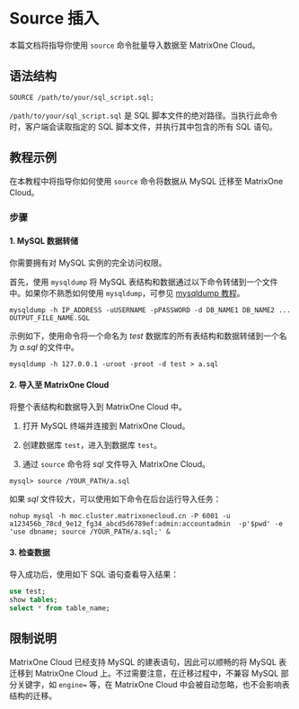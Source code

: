 # Source 插入

本篇文档将指导你使用 `source` 命令批量导入数据至 MatrixOne Cloud。

## 语法结构

```
SOURCE /path/to/your/sql_script.sql;
```

`/path/to/your/sql_script.sql` 是 SQL 脚本文件的绝对路径。当执行此命令时，客户端会读取指定的 SQL 脚本文件，并执行其中包含的所有 SQL 语句。

## 教程示例

在本教程中将指导你如何使用 `source` 命令将数据从 MySQL 迁移至 MatrixOne Cloud。

### 步骤

#### 1. MySQL 数据转储

你需要拥有对 MySQL 实例的完全访问权限。

首先，使用 `mysqldump` 将 MySQL 表结构和数据通过以下命令转储到一个文件中。如果你不熟悉如何使用 `mysqldump`，可参见 [mysqldump 教程](https://simplebackups.com/blog/the-complete-mysqldump-guide-with-examples/)。

```
mysqldump -h IP_ADDRESS -uUSERNAME -pPASSWORD -d DB_NAME1 DB_NAME2 ... OUTPUT_FILE_NAME.SQL
```

示例如下，使用命令将一个命名为 *test* 数据库的所有表结构和数据转储到一个名为 *a.sql* 的文件中。

```
mysqldump -h 127.0.0.1 -uroot -proot -d test > a.sql
```

#### 2. 导入至 MatrixOne Cloud

将整个表结构和数据导入到 MatrixOne Cloud 中。

1. 打开 MySQL 终端并连接到 MatrixOne Cloud。

2. 创建数据库 `test`，进入到数据库 `test`。

2. 通过 `source` 命令将 *sql* 文件导入 MatrixOne Cloud。

```
mysql> source /YOUR_PATH/a.sql
```

如果 *sql* 文件较大，可以使用如下命令在后台运行导入任务：

```
nohup mysql -h moc.cluster.matrixonecloud.cn -P 6001 -u a123456b_78cd_9e12_fg34_abcd5d6789ef:admin:accountadmin  -p'$pwd' -e 'use dbname; source /YOUR_PATH/a.sql;' &
```

#### 3. 检查数据

导入成功后，使用如下 SQL 语句查看导入结果：

```sql
use test;
show tables;
select * from table_name;
```

## 限制说明

MatrixOne Cloud 已经支持 MySQL 的建表语句，因此可以顺畅的将 MySQL 表迁移到 MatrixOne Cloud 上。不过需要注意，在迁移过程中，不兼容 MySQL 部分关键字，如 `engine=` 等，在 MatrixOne Cloud 中会被自动忽略，也不会影响表结构的迁移。
